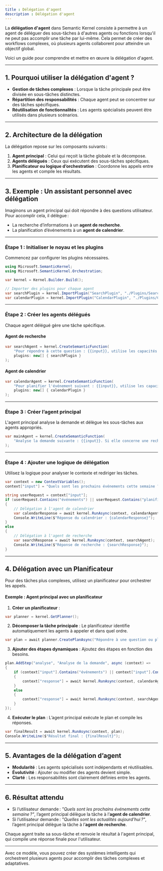 ```yaml
---
title : Délégation d'agent
description : Délégation d'agent
---
```


La **délégation d'agent** dans Semantic Kernel consiste à permettre à un agent de déléguer des sous-tâches à d'autres agents ou fonctions lorsqu'il ne peut pas accomplir une tâche par lui-même. Cela permet de créer des workflows complexes, où plusieurs agents collaborent pour atteindre un objectif global.

Voici un guide pour comprendre et mettre en œuvre la délégation d'agent.

---

## **1. Pourquoi utiliser la délégation d'agent ?**

- **Gestion de tâches complexes** : Lorsque la tâche principale peut être divisée en sous-tâches distinctes.
- **Répartition des responsabilités** : Chaque agent peut se concentrer sur des tâches spécifiques.
- **Réutilisation de fonctionnalités** : Les agents spécialisés peuvent être utilisés dans plusieurs scénarios.

---

## **2. Architecture de la délégation**

La délégation repose sur les composants suivants :

1. **Agent principal** : Celui qui reçoit la tâche globale et la décompose.
2. **Agents délégués** : Ceux qui exécutent des sous-tâches spécifiques.
3. **Planificateur ou logique d’orchestration** : Coordonne les appels entre les agents et compile les résultats.

---

## **3. Exemple : Un assistant personnel avec délégation**

Imaginons un agent principal qui doit répondre à des questions utilisateur. Pour accomplir cela, il délègue :

- La recherche d’informations à un **agent de recherche**.
- La planification d’événements à un **agent de calendrier**.

---

### **Étape 1 : Initialiser le noyau et les plugins**

Commencez par configurer les plugins nécessaires.

```csharp
using Microsoft.SemanticKernel;
using Microsoft.SemanticKernel.Orchestration;

var kernel = Kernel.Builder.Build();

// Importer des plugins pour chaque agent
var searchPlugin = kernel.ImportPlugin("SearchPlugin", "./Plugins/Search");
var calendarPlugin = kernel.ImportPlugin("CalendarPlugin", "./Plugins/Calendar");
```

---

### **Étape 2 : Créer les agents délégués**

Chaque agent délégué gère une tâche spécifique.

#### Agent de recherche

```csharp
var searchAgent = kernel.CreateSemanticFunction(
    "Pour répondre à cette question : {{input}}, utilise les capacités du plugin de recherche.",
    plugins: new[] { searchPlugin }
);
```

#### Agent de calendrier

```csharp
var calendarAgent = kernel.CreateSemanticFunction(
    "Pour planifier l'événement suivant : {{input}}, utilise les capacités du plugin calendrier.",
    plugins: new[] { calendarPlugin }
);
```

---

### **Étape 3 : Créer l’agent principal**

L'agent principal analyse la demande et délègue les sous-tâches aux agents appropriés.

```csharp
var mainAgent = kernel.CreateSemanticFunction(
    "Analyse la demande suivante : {{input}}. Si elle concerne une recherche, délègue au plugin SearchPlugin. Si elle concerne une planification, délègue au plugin CalendarPlugin."
);
```

---

### **Étape 4 : Ajouter une logique de délégation**

Utilisez la logique pour analyser le contexte et rediriger les tâches.

```csharp
var context = new ContextVariables();
context["input"] = "Quels sont les prochains événements cette semaine ?";

string userRequest = context["input"];
if (userRequest.Contains("événements") || userRequest.Contains("planifier"))
{
    // Délégation à l'agent de calendrier
    var calendarResponse = await kernel.RunAsync(context, calendarAgent);
    Console.WriteLine($"Réponse du calendrier : {calendarResponse}");
}
else
{
    // Délégation à l'agent de recherche
    var searchResponse = await kernel.RunAsync(context, searchAgent);
    Console.WriteLine($"Réponse de recherche : {searchResponse}");
}
```

---

## **4. Délégation avec un Planificateur**

Pour des tâches plus complexes, utilisez un planificateur pour orchestrer les appels.

#### Exemple : Agent principal avec un planificateur

1. **Créer un planificateur** :

```csharp
var planner = kernel.GetPlanner();
```

2. **Décomposer la tâche principale** :
Le planificateur identifie automatiquement les agents à appeler et dans quel ordre.

```csharp
var plan = await planner.CreatePlanAsync("Répondre à une question ou planifier un événement.");
```

3. **Ajouter des étapes dynamiques** :
Ajoutez des étapes en fonction des besoins.

```csharp
plan.AddStep("analyse", "Analyse de la demande", async (context) =>
{
    if (context["input"].Contains("événements") || context["input"].Contains("planifier"))
    {
        context["response"] = await kernel.RunAsync(context, calendarAgent);
    }
    else
    {
        context["response"] = await kernel.RunAsync(context, searchAgent);
    }
});
```

4. **Exécuter le plan** :
L’agent principal exécute le plan et compile les réponses.

```csharp
var finalResult = await kernel.RunAsync(context, plan);
Console.WriteLine($"Résultat final : {finalResult}");
```

---

## **5. Avantages de la délégation d’agent**

- **Modularité** : Les agents spécialisés sont indépendants et réutilisables.
- **Évolutivité** : Ajouter ou modifier des agents devient simple.
- **Clarté** : Les responsabilités sont clairement définies entre les agents.

---

## **6. Résultat attendu**

- Si l’utilisateur demande : *"Quels sont les prochains événements cette semaine ?"*, l’agent principal délègue la tâche à l’**agent de calendrier**.
- Si l’utilisateur demande : *"Quelles sont les actualités aujourd'hui ?"*, l’agent principal délègue la tâche à l’**agent de recherche**.

Chaque agent traite sa sous-tâche et renvoie le résultat à l'agent principal, qui compile une réponse finale pour l'utilisateur.

---

Avec ce modèle, vous pouvez créer des systèmes intelligents qui orchestrent plusieurs agents pour accomplir des tâches complexes et adaptatives.
